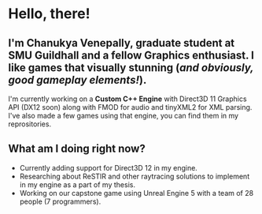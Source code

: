 # Hello, there!

I'm **Chanukya Venepally**, graduate student at SMU Guildhall and a fellow Graphics enthusiast. I like games that visually stunning (*and obviously, good gameplay elements!*).
---
I'm currently working on a __Custom C++ Engine__ with Direct3D 11 Graphics API (DX12 soon) along with FMOD for audio and tinyXML2 for XML parsing. I've also made a few games 
using that engine, you can find them in my reprositories.

## What am I doing right now?
- Currently adding support for Direct3D 12 in my engine.
- Researching about ReSTIR and other raytracing solutions to implement in my engine as a part of my thesis.
- Working on our capstone game using Unreal Engine 5 with a team of 28 people (7 programmers).

